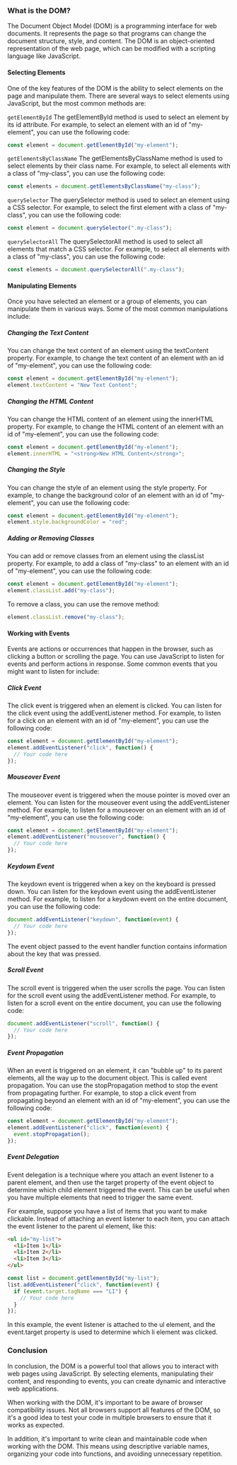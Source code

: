 ### What is the DOM?
The Document Object Model (DOM) is a programming interface for web documents. It represents the page so that programs can change the document structure, style, and content. The DOM is an object-oriented representation of the web page, which can be modified with a scripting language like JavaScript.

#### Selecting Elements
One of the key features of the DOM is the ability to select elements on the page and manipulate them. There are several ways to select elements using JavaScript, but the most common methods are:

`getElementById`
The getElementById method is used to select an element by its id attribute. For example, to select an element with an id of "my-element", you can use the following code:

```javascript
const element = document.getElementById("my-element");

```
`getElementsByClassName`
The getElementsByClassName method is used to select elements by their class name. For example, to select all elements with a class of "my-class", you can use the following code:

```javascript
const elements = document.getElementsByClassName("my-class");
```

`querySelector`
The querySelector method is used to select an element using a CSS selector. For example, to select the first element with a class of "my-class", you can use the following code:

```javascript
const element = document.querySelector(".my-class");
```

`querySelectorAll`
The querySelectorAll method is used to select all elements that match a CSS selector. For example, to select all elements with a class of "my-class", you can use the following code:

```javascript
const elements = document.querySelectorAll(".my-class");
```

#### Manipulating Elements
Once you have selected an element or a group of elements, you can manipulate them in various ways. Some of the most common manipulations include:

##### Changing the Text Content
You can change the text content of an element using the textContent property. For example, to change the text content of an element with an id of "my-element", you can use the following code:

```javascript
const element = document.getElementById("my-element");
element.textContent = "New Text Content";
```

##### Changing the HTML Content
You can change the HTML content of an element using the innerHTML property. For example, to change the HTML content of an element with an id of "my-element", you can use the following code:

```javascript
const element = document.getElementById("my-element");
element.innerHTML = "<strong>New HTML Content</strong>";
```

##### Changing the Style
You can change the style of an element using the style property. For example, to change the background color of an element with an id of "my-element", you can use the following code:

```javascript
const element = document.getElementById("my-element");
element.style.backgroundColor = "red";
```

##### Adding or Removing Classes
You can add or remove classes from an element using the classList property. For example, to add a class of "my-class" to an element with an id of "my-element", you can use the following code:

```javascript
const element = document.getElementById("my-element");
element.classList.add("my-class");
```

To remove a class, you can use the remove method:

```javascript
element.classList.remove("my-class");
```

#### Working with Events
Events are actions or occurrences that happen in the browser, such as clicking a button or scrolling the page. You can use JavaScript to listen for events and perform actions in response.
Some common events that you might want to listen for include:

##### Click Event
The click event is triggered when an element is clicked. You can listen for the click event using the addEventListener method. For example, to listen for a click on an element with an id of "my-element", you can use the following code:

```javascript
const element = document.getElementById("my-element");
element.addEventListener("click", function() {
  // Your code here
});
```

##### Mouseover Event
The mouseover event is triggered when the mouse pointer is moved over an element. You can listen for the mouseover event using the addEventListener method. For example, to listen for a mouseover on an element with an id of "my-element", you can use the following code:

```javascript
const element = document.getElementById("my-element");
element.addEventListener("mouseover", function() {
  // Your code here
});
```

##### Keydown Event
The keydown event is triggered when a key on the keyboard is pressed down. You can listen for the keydown event using the addEventListener method. For example, to listen for a keydown event on the entire document, you can use the following code:

```javascript
document.addEventListener("keydown", function(event) {
  // Your code here
});
```

The event object passed to the event handler function contains information about the key that was pressed.

##### Scroll Event
The scroll event is triggered when the user scrolls the page. You can listen for the scroll event using the addEventListener method. For example, to listen for a scroll event on the entire document, you can use the following code:

```javascript
document.addEventListener("scroll", function() {
  // Your code here
});
```

##### Event Propagation
When an event is triggered on an element, it can "bubble up" to its parent elements, all the way up to the document object. This is called event propagation. You can use the stopPropagation method to stop the event from propagating further. For example, to stop a click event from propagating beyond an element with an id of "my-element", you can use the following code:

```javascript
const element = document.getElementById("my-element");
element.addEventListener("click", function(event) {
  event.stopPropagation();
});
```

##### Event Delegation
Event delegation is a technique where you attach an event listener to a parent element, and then use the target property of the event object to determine which child element triggered the event. This can be useful when you have multiple elements that need to trigger the same event.

For example, suppose you have a list of items that you want to make clickable. Instead of attaching an event listener to each item, you can attach the event listener to the parent ul element, like this:

```html
<ul id="my-list">
  <li>Item 1</li>
  <li>Item 2</li>
  <li>Item 3</li>
</ul>
```

```javascript
const list = document.getElementById("my-list");
list.addEventListener("click", function(event) {
  if (event.target.tagName === "LI") {
    // Your code here
  }
});
```

In this example, the event listener is attached to the ul element, and the event.target property is used to determine which li element was clicked.

### Conclusion
In conclusion, the DOM is a powerful tool that allows you to interact with web pages using JavaScript. By selecting elements, manipulating their content, and responding to events, you can create dynamic and interactive web applications.

When working with the DOM, it's important to be aware of browser compatibility issues. Not all browsers support all features of the DOM, so it's a good idea to test your code in multiple browsers to ensure that it works as expected.

In addition, it's important to write clean and maintainable code when working with the DOM. This means using descriptive variable names, organizing your code into functions, and avoiding unnecessary repetition.

